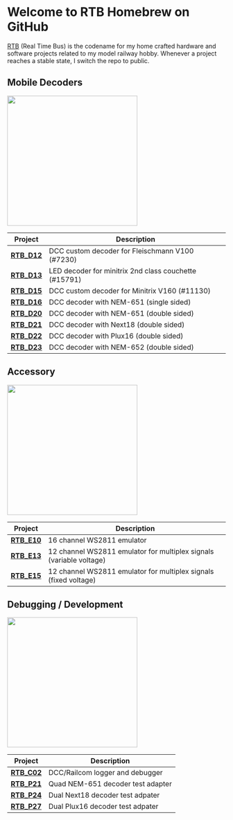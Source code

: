 # Welcome to RTB Homebrew on GitHub

[RTB](https://rtb4dcc.de) (Real Time Bus) is the codename for my home crafted hardware and software projects related to my model railway hobby. Whenever a project reaches a stable state, I switch the repo to public.

## Mobile Decoders
<img src="https://rtb4dcc.de/wp-content/uploads/2023/10/un_Wow4.jpg" width=300>

| Project  | Description |
| --- | --- |
| **[RTB_D12](https://github.com/git4dcc/RTB_D12)** | DCC custom decoder for Fleischmann V100 (#7230) |
| **[RTB_D13](https://github.com/git4dcc/RTB_D13)** | LED decoder for minitrix 2nd class couchette (#15791) |
| **[RTB_D15](https://github.com/git4dcc/RTB_D15)** | DCC custom decoder for Minitrix V160 (#11130) |
| **[RTB_D16](https://github.com/git4dcc/RTB_D16)** | DCC decoder with NEM-651 (single sided) |
| **[RTB_D20](https://github.com/git4dcc/RTB_D20)** | DCC decoder with NEM-651 (double sided) |
| **[RTB_D21](https://github.com/git4dcc/RTB_D21)** | DCC decoder with Next18 (double sided) |
| **[RTB_D22](https://github.com/git4dcc/RTB_D22)** | DCC decoder with Plux16 (double sided) |
| **[RTB_D23](https://github.com/git4dcc/RTB_D23)** | DCC decoder with NEM-652 (double sided) |

## Accessory
<img src="https://rtb4dcc.de/wp-content/uploads/2023/10/un_Wow7.jpg" width=300>

| Project  | Description |
| --- | --- |
| **[RTB_E10](https://github.com/git4dcc/RTB_E10)** | 16 channel WS2811 emulator |
| **[RTB_E13](https://github.com/git4dcc/RTB_E13)** | 12 channel WS2811 emulator for multiplex signals (variable voltage) |
| **[RTB_E15](https://github.com/git4dcc/RTB_E15)** | 12 channel WS2811 emulator for multiplex signals (fixed voltage) |

## Debugging / Development
<img src="https://rtb4dcc.de/wp-content/uploads/2024/10/RTB_lab1.jpg" width=300>

| Project  | Description |
| --- | --- |
| **[RTB_C02](https://github.com/git4dcc/RTB_C02)** | DCC/Railcom logger and debugger |
| **[RTB_P21](https://github.com/git4dcc/RTB_P21)** | Quad NEM-651 decoder test adapter |
| **[RTB_P24](https://github.com/git4dcc/RTB_P24)** | Dual Next18 decoder test adpater |
| **[RTB_P27](https://github.com/git4dcc/RTB_P27)** | Dual Plux16 decoder test adpater |
